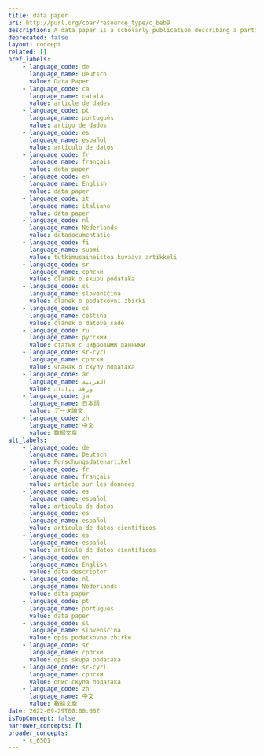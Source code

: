 ```yaml
---
title: data paper
uri: http://purl.org/coar/resource_type/c_beb9
description: A data paper is a scholarly publication describing a particular dataset or group of dataset, published in the form of a peer-reviewed article in a scholarly journal. The main purpose of a data paper is to describe data, the circumstances of their collection, and information related to data features, access and potential reuse. Adapted from https://en.wikipedia.org/wiki/Data_paper and http://www.gbif.org/publishing-data/data-papers
deprecated: false
layout: concept
related: []
pref_labels:
    - language_code: de
      language_name: Deutsch
      value: Data Paper
    - language_code: ca
      language_name: català
      value: article de dades
    - language_code: pt
      language_name: português
      value: artigo de dados
    - language_code: es
      language_name: español
      value: artículo de datos
    - language_code: fr
      language_name: français
      value: data paper
    - language_code: en
      language_name: English
      value: data paper
    - language_code: it
      language_name: italiano
      value: data paper
    - language_code: nl
      language_name: Nederlands
      value: datadocumentatie
    - language_code: fi
      language_name: suomi
      value: tutkimusaineistoa kuvaava artikkeli
    - language_code: sr
      language_name: српски
      value: članak o skupu podataka
    - language_code: sl
      language_name: slovenščina
      value: članek o podatkovni zbirki
    - language_code: cs
      language_name: čeština
      value: článek o datové sadě
    - language_code: ru
      language_name: русский
      value: статья с цифровыми данными
    - language_code: sr-cyrl
      language_name: српски
      value: чланак о скупу података
    - language_code: ar
      language_name: العربية
      value: ورقة بيانات
    - language_code: ja
      language_name: 日本語
      value: データ論文
    - language_code: zh
      language_name: 中文
      value: 数据文章
alt_labels:
    - language_code: de
      language_name: Deutsch
      value: Forschungsdatenartikel
    - language_code: fr
      language_name: français
      value: article sur les données
    - language_code: es
      language_name: español
      value: articulo de datos
    - language_code: es
      language_name: español
      value: articulo de datos cientificos
    - language_code: es
      language_name: español
      value: artículo de datos científicos
    - language_code: en
      language_name: English
      value: data descriptor
    - language_code: nl
      language_name: Nederlands
      value: data paper
    - language_code: pt
      language_name: português
      value: data paper
    - language_code: sl
      language_name: slovenščina
      value: opis podatkovne zbirke
    - language_code: sr
      language_name: српски
      value: opis skupa podataka
    - language_code: sr-cyrl
      language_name: српски
      value: опис скупа података
    - language_code: zh
      language_name: 中文
      value: 數據文章
date: 2022-09-29T00:00:00Z
isTopConcept: false
narrower_concepts: []
broader_concepts:
    - c_6501
---
```


